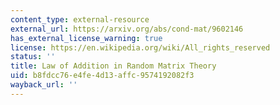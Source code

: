 ```yaml
---
content_type: external-resource
external_url: https://arxiv.org/abs/cond-mat/9602146
has_external_license_warning: true
license: https://en.wikipedia.org/wiki/All_rights_reserved
status: ''
title: Law of Addition in Random Matrix Theory
uid: b8fdcc76-e4fe-4d13-affc-9574192082f3
wayback_url: ''
---
```

